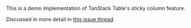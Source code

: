 This is a demo implementation of TanStack Table's sticky column feature. 

Discussed in more detail in [this issue thread]([url](https://github.com/TanStack/table/issues/848#issuecomment-1248094092)https://github.com/TanStack/table/issues/848#issuecomment-1248094092).
